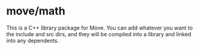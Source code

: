 # move/math

This is a C++ library package for Move.  You can add whatever you want to the include and src dirs, and they will be compiled into a library and linked into any dependents.